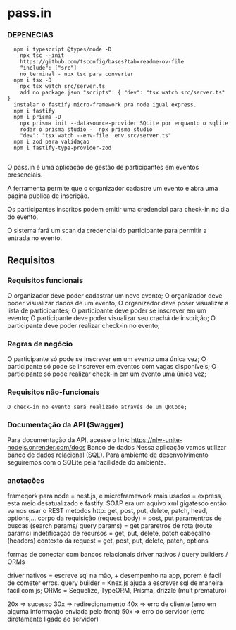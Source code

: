 # pass.in

### DEPENECIAS
```
  npm i typescript @types/node -D
    npx tsc --init
    https://github.com/tsconfig/bases?tab=readme-ov-file
    "include": ["src"]
    no terminal - npx tsc para converter
  npm i tsx -D
    npx tsx watch src/server.ts 
    add no package.json "scripts": { "dev": "tsx watch src/server.ts" }
  instalar o fastify micro-framework pra node igual express.
  npm i fastify
  npm i prisma -D
    npx prisma init --datasource-provider SQLite por enquanto o sqlite
    rodar o prisma studio -  npx prisma studio
    "dev": "tsx watch --env-file .env src/server.ts"
  npm i zod para validaçao
  npm i fastify-type-provider-zod
  
```

O pass.in é uma aplicação de gestão de participantes em eventos presenciais.

A ferramenta permite que o organizador cadastre um evento e abra uma página pública de inscrição.

Os participantes inscritos podem emitir uma credencial para check-in no dia do evento.

O sistema fará um scan da credencial do participante para permitir a entrada no evento.
## Requisitos
### Requisitos funcionais

  O organizador deve poder cadastrar um novo evento;
  O organizador deve poder visualizar dados de um evento;
  O organizador deve poser visualizar a lista de participantes;
  O participante deve poder se inscrever em um evento;
  O participante deve poder visualizar seu crachá de inscrição;
  O participante deve poder realizar check-in no evento;

### Regras de negócio

  O participante só pode se inscrever em um evento uma única vez;
  O participante só pode se inscrever em eventos com vagas disponíveis;
  O participante só pode realizar check-in em um evento uma única vez;

### Requisitos não-funcionais

    O check-in no evento será realizado através de um QRCode;

### Documentação da API (Swagger)

Para documentação da API, acesse o link: https://nlw-unite-nodejs.onrender.com/docs
Banco de dados
Nessa aplicação vamos utilizar banco de dados relacional (SQL). Para ambiente de desenvolvimento seguiremos com o SQLite pela facilidade do ambiente.

### anotações

frameqork para node = nest.js,  e microframework mais usados = express, esta meio desatualizado e fastify.
 SOAP era um aquivo xml  gigatesco então
vamos usar o REST
metodos http: get, post, put, delete, patch, head, options,...
corpo da requisição (request body) = post, put
paramentros de buscas (search params/ query params) = get
pararetros de rota (route params) indetificaçao de recursos = get, put, delete, patch
cabeçalho (headers) contexto da request =  get, post, put, delete, patch, options

formas de conectar com bancos relacionais
driver nativos / query builders / ORMs

driver nativos = escreve sql na mão, + desempenho na app, porem é facil de cometer erros.
query builder = Knex.js ajuda a escrever sql de maneira facil com js;
ORMs = Sequelize, TypeORM, Prisma, drizzle (muit prematuro)

20x => sucesso
30x => redirecionamento
40x => erro de cliente (erro em alguma informação enviada pelo front)
50x => erro do servidor (erro diretamente ligado ao servidor)